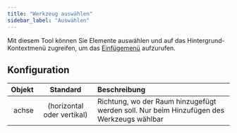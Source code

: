 ```yaml
---
title: "Werkzeug auswählen"
sidebar_label: "Auswählen"
---
```



Mit diesem Tool können Sie Elemente auswählen und auf das Hintergrund-Kontextmenü zugreifen, um das [Einfügemenü](../add) aufzurufen.

## Konfiguration

| Objekt |          Standard          | Beschreibung                                                                             |
| ------:|:--------------------------:|:---------------------------------------------------------------------------------------- |
|  achse | (horizontal oder vertikal) | Richtung, wo der Raum hinzugefügt werden soll. Nur beim Hinzufügen des Werkzeugs wählbar |
